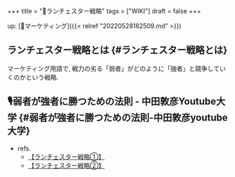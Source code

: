 +++
title = "📝ランチェスター戦略"
tags = ["WIKI"]
draft = false
+++

up: [📂マーケティング]({{< relref "20220528182509.md" >}})


## ランチェスター戦略とは {#ランチェスター戦略とは}

マーケティング用語で, 戦力の劣る「弱者」がどのように「強者」と競争していくのかという戦略.


## 🎙弱者が強者に勝つための法則 - 中田敦彦Youtube大学 {#弱者が強者に勝つための法則-中田敦彦youtube大学}

-   refs.
    -   [【ランチェスター戦略①】](https://www.youtube.com/watch?v=D1Tcw238Z-U)
    -   [【ランチェスター戦略②】](https://www.youtube.com/watch?v=zBKdqJJCbi8)
